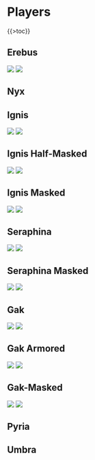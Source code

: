 Players
=======

{{\>toc}}

Erebus
------

![](http://www.xonotic.org/m/uploads/2010/05/1212771690994-500x312.png) ![](http://www.xonotic.org/m/uploads/2010/05/412771687019-500x312.png)

<Insert creative description here>

Nyx
---

<Insert creative description here>

Ignis
-----

![](http://www.xonotic.org/m/uploads/2010/05/1412771695040-500x312.png) ![](http://www.xonotic.org/m/uploads/2010/05/14127716824812-500x312.png)
<Insert creative description here>

Ignis Half-Masked
-----------------

![](http://www.xonotic.org/m/uploads/2010/05/7127716979815-500x312.png) ![](http://www.xonotic.org/m/uploads/2010/05/412771683267-500x312.png)
<Insert creative description here>

Ignis Masked
------------

![](http://www.xonotic.org/m/uploads/2010/05/812771701021-500x312.png) ![](http://www.xonotic.org/m/uploads/2010/05/di-16127716133414-500x312.png)
<Insert creative description here>

Seraphina
---------

![](http://www.xonotic.org/m/uploads/2010/05/9127717046613-500x312.png) ![](http://www.xonotic.org/m/uploads/2010/05/jkeiljtaernnd6oa173c-500x312.png)
<Insert creative description here>

Seraphina Masked
----------------

![](http://www.xonotic.org/m/uploads/2010/05/di-1012771705572-500x312.png) ![](http://www.xonotic.org/m/uploads/2010/05/712771685977-500x312.png)
<Insert creative description here>

Gak
---

![](http://www.xonotic.org/m/uploads/2010/05/10127717119513-500x312.png) ![](http://www.xonotic.org/m/uploads/2010/05/di-15127716149014-500x312.png)

Gak Armored
-----------

![](http://www.xonotic.org/m/uploads/2010/05/1512771715148-500x312.png) ![](http://www.xonotic.org/m/uploads/2010/05/di-212771614895-500x312.png)

Gak-Masked
----------

![](http://www.xonotic.org/m/uploads/2010/05/112771714068-500x312.png) ![](http://www.xonotic.org/m/uploads/2010/05/di-1212771613363-500x312.png)
<Insert creative description here>

Pyria
-----

<Insert creative description here>

Umbra
-----

<Insert creative description here>

